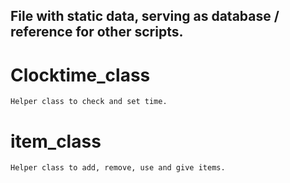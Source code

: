 ## File with static data, serving as database / reference for other scripts.

# Clocktime_class
	Helper class to check and set time.
	
# item_class
	Helper class to add, remove, use and give items.
